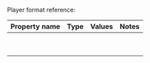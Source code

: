 Player format reference:

| Property name | Type | Values | Notes |
|---------------|------|--------|-------|
|               |      |        |       |
|               |      |        |       |
|               |      |        |       |
|               |      |        |       |
|               |      |        |       |
|               |      |        |       |
|               |      |        |       |
|               |      |        |       |
|               |      |        |       |
